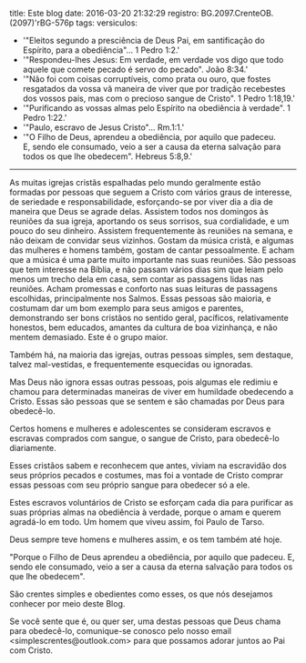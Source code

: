 title: Este blog
date: 2016-03-20 21:32:29
registro: BG.2097.CrenteOB.(2097)'rBG-576p
tags:
versiculos:
  - '"Eleitos segundo a presciência de Deus Pai, em santificação do Espírito, para a obediência"... 1 Pedro 1:2.'
  - '"Respondeu-lhes Jesus: Em verdade, em verdade vos digo que todo aquele que comete pecado é servo do pecado". João 8:34.'
  - '"Não foi com coisas corruptíveis, como prata ou ouro, que fostes resgatados da vossa vã maneira de viver que por tradição recebestes dos vossos pais, mas com o precioso sangue de Cristo". 1 Pedro 1:18,19.'
  - '"Purificando as vossas almas pelo Espírito na obediência à verdade". 1 Pedro 1:22.'
  - '"Paulo, escravo de Jesus Cristo"... Rm.1:1.'
  - '"O Filho de Deus, aprendeu a obediência, por aquilo que padeceu.<br />E, sendo ele consumado, veio a ser a causa da eterna salvação para todos os que lhe obedecem". Hebreus 5:8,9.'
---

As muitas igrejas cristãs espalhadas pelo mundo geralmente estão formadas por pessoas que seguem a Cristo com vários graus de interesse, de seriedade e responsabilidade, esforçando-se por viver dia a dia de maneira que Deus se agrade delas.
Assistem todos nos domingos às reuniões da sua igreja, aportando os seus sorrisos, sua cordialidade, e um pouco do seu dinheiro. Assistem frequentemente às reuniões na semana, e não deixam de convidar seus vizinhos.
Gostam da música cristã, e algumas das mulheres e homens também, gostam de cantar pessoalmente. E acham que a música é uma parte muito importante nas suas reuniões.
São pessoas que tem interesse na Bíblia, e não passam vários dias sim que leiam pelo menos um trecho dela em casa, sem contar as passagens lidas nas reuniões.
Acham promessas e conforto nas suas leituras de passagens escolhidas, principalmente nos Salmos.
Essas pessoas são maioria, e costumam dar um bom exemplo para seus amigos e parentes, demonstrando ser bons cristãos no sentido geral, pacíficos, relativamente honestos, bem educados, amantes da cultura de boa vizinhança, e não mentem demasiado.
Este é o grupo maior.

Também há, na maioria das igrejas, outras pessoas simples, sem destaque, talvez mal-vestidas, e frequentemente esquecidas ou ignoradas.

Mas Deus não ignora essas outras pessoas, pois algumas ele redimiu e chamou para determinadas maneiras de viver em humildade obedecendo a Cristo.
Essas são pessoas que se sentem e são chamadas por Deus para obedecê-lo.

Certos homens e mulheres e adolescentes se consideram escravos e escravas comprados com sangue, o sangue de Cristo, para obedecê-lo diariamente.

Esses cristãos sabem e reconhecem que antes, viviam na escravidão dos seus próprios pecados e costumes, mas foi a vontade de Cristo comprar essas pessoas com seu próprio sangue para obedecer só a ele.

Estes escravos voluntários de Cristo se esforçam cada dia para purificar as suas próprias almas na obediência à verdade, porque o amam e querem agradá-lo em todo.
Um homem que viveu assim, foi Paulo de Tarso.

Deus sempre teve homens e mulheres assim, e os tem também até hoje.

"Porque o Filho de Deus aprendeu a obediência, por aquilo que padeceu. E, sendo ele consumado, veio a ser a causa da eterna salvação para todos os que lhe obedecem".

São crentes simples e obedientes como esses, os que nós desejamos conhecer por meio deste Blog.

Se você sente que é, ou quer ser, uma destas pessoas que Deus chama para obedecê-lo, comunique-se conosco pelo nosso email <&#115;&#105;&#109;&#112;&#108;&#101;&#115;&#099;&#114;&#101;&#110;&#116;&#101;&#115;&#064;&#111;&#117;&#116;&#108;&#111;&#111;&#107;&#046;&#099;&#111;&#109;> para que possamos adorar juntos ao Pai com Cristo.
